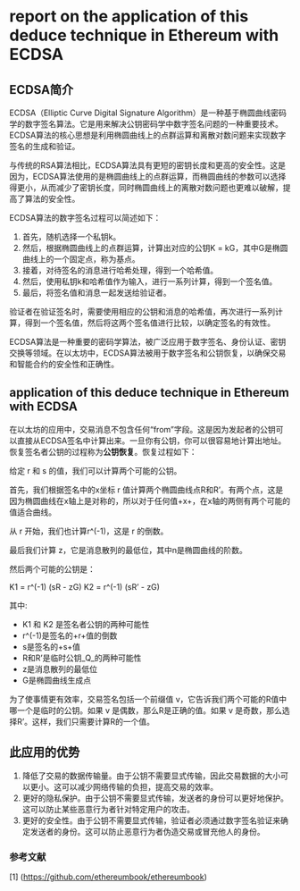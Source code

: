 # report on the application of this deduce technique in Ethereum with ECDSA

## ECDSA简介

ECDSA（Elliptic Curve Digital Signature Algorithm）是一种基于椭圆曲线密码学的数字签名算法。它是用来解决公钥密码学中数字签名问题的一种重要技术。ECDSA算法的核心思想是利用椭圆曲线上的点群运算和离散对数问题来实现数字签名的生成和验证。

与传统的RSA算法相比，ECDSA算法具有更短的密钥长度和更高的安全性。这是因为，ECDSA算法使用的是椭圆曲线上的点群运算，而椭圆曲线的参数可以选择得更小，从而减少了密钥长度，同时椭圆曲线上的离散对数问题也更难以破解，提高了算法的安全性。

ECDSA算法的数字签名过程可以简述如下：

1. 首先，随机选择一个私钥k。
2. 然后，根据椭圆曲线上的点群运算，计算出对应的公钥K = kG，其中G是椭圆曲线上的一个固定点，称为基点。
3. 接着，对待签名的消息进行哈希处理，得到一个哈希值。
4. 然后，使用私钥k和哈希值作为输入，进行一系列计算，得到一个签名值。
5. 最后，将签名值和消息一起发送给验证者。

验证者在验证签名时，需要使用相应的公钥和消息的哈希值，再次进行一系列计算，得到一个签名值，然后将这两个签名值进行比较，以确定签名的有效性。

ECDSA算法是一种重要的密码学算法，被广泛应用于数字签名、身份认证、密钥交换等领域。在以太坊中，ECDSA算法被用于数字签名和公钥恢复，以确保交易和智能合约的安全性和正确性。

## application of this deduce technique in Ethereum with ECDSA

在以太坊的应用中，交易消息不包含任何“from”字段。这是因为发起者的公钥可以直接从ECDSA签名中计算出来。一旦你有公钥，你可以很容易地计算出地址。恢复签名者公钥的过程称为**公钥恢复**。恢复过程如下：

给定 r 和 s 的值，我们可以计算两个可能的公钥。

首先，我们根据签名中的x坐标 r 值计算两个椭圆曲线点R和R’。有两个点，这是因为椭圆曲线在x轴上是对称的，所以对于任何值+x+，在x轴的两侧有两个可能的值适合曲线。

从 r 开始，我们也计算r^(-1)，这是 r 的倒数。

最后我们计算 z，它是消息散列的最低位，其中n是椭圆曲线的阶数。

然后两个可能的公钥是：

K1 = r^(-1) (sR - zG)     K2 = r^(-1) (sR’ - zG)

其中:

- K1 和 K2 是签名者公钥的两种可能性
- r^(-1)是签名的+r+值的倒数
- s是签名的+s+值
- R和R’是临时公钥_Q_的两种可能性
- z是消息散列的最低位
- G是椭圆曲线生成点

为了使事情更有效率，交易签名包括一个前缀值 v，它告诉我们两个可能的R值中哪一个是临时的公钥。如果 v 是偶数，那么R是正确的值。如果 v 是奇数，那么选择R’。这样，我们只需要计算R的一个值。

## 此应用的优势

1. 降低了交易的数据传输量。由于公钥不需要显式传输，因此交易数据的大小可以更小。这可以减少网络传输的负担，提高交易的效率。
2. 更好的隐私保护。由于公钥不需要显式传输，发送者的身份可以更好地保护。这可以防止某些恶意行为者针对特定用户的攻击。
3. 更好的安全性。由于公钥不需要显式传输，验证者必须通过数字签名验证来确定发送者的身份。这可以防止恶意行为者伪造交易或冒充他人的身份。

### 参考文献

[1] (https://github.com/ethereumbook/ethereumbook)